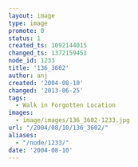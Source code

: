 ```yaml
---
layout: image
type: image
promote: 0
status: 1
created_ts: 1092144015
changed_ts: 1372159451
node_id: 1233
title: '136_3602'
author: anj
created: '2004-08-10'
changed: '2013-06-25'
tags:
  - Walk in Forgotten Location
images:
  - image/images/136_3602-1233.jpg
url: "/2004/08/10/136_3602/"
aliases:
  - "/node/1233/"
date: '2004-08-10'
---
```


